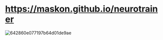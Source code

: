 # https://maskon.github.io/neurotrainer


![642860e077197b64d01de9ae](https://user-images.githubusercontent.com/126991331/229304034-060f97d2-ccec-4cc2-8e56-8d67a3b64571.jpg)
